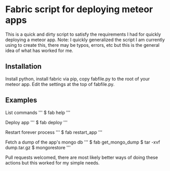 # Fabric script for deploying meteor apps

This is a quick and dirty script to satisfy the requirements I had for quickly deploying a meteor app.
Note: I quickly generalized the script I am currently using to create this, there may be typos, errors, etc but this is
the general idea of what has worked for me.

## Installation

Install python, install fabric via pip, copy fabfile.py to the root of your meteor app.  Edit the settings at the top of fabfile.py.

## Examples

List commands
'''
$ fab help
'''

Deploy app
'''
$ fab deploy
'''

Restart forever process
'''
$ fab restart_app
'''

Fetch a dump of the app's mongo db
'''
$ fab get_mongo_dump
$ tar -xvf dump.tar.gz
$ mongorestore
'''

Pull requests welcomed, there are most likely better ways of doing these actions but this worked for my simple needs.